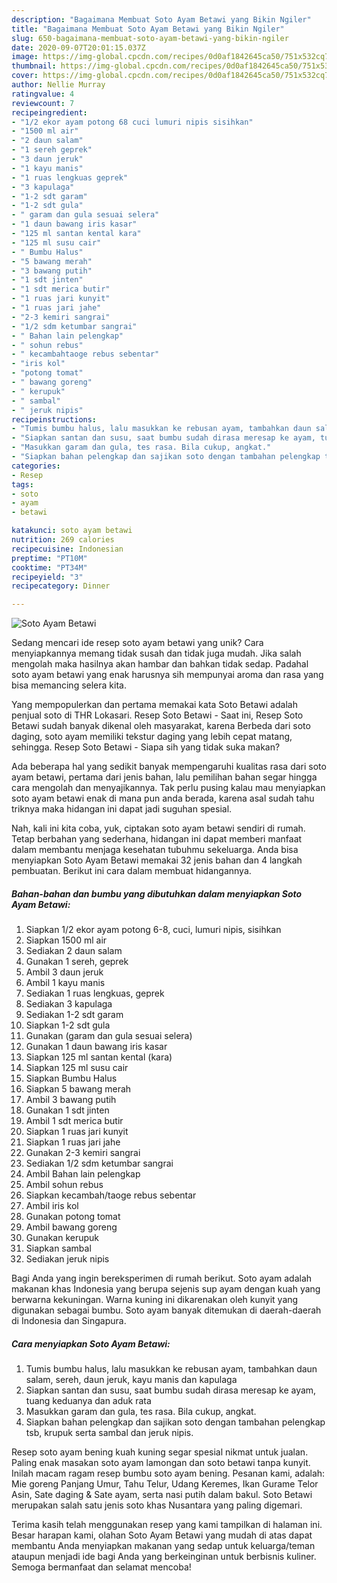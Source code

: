 ```yaml
---
description: "Bagaimana Membuat Soto Ayam Betawi yang Bikin Ngiler"
title: "Bagaimana Membuat Soto Ayam Betawi yang Bikin Ngiler"
slug: 650-bagaimana-membuat-soto-ayam-betawi-yang-bikin-ngiler
date: 2020-09-07T20:01:15.037Z
image: https://img-global.cpcdn.com/recipes/0d0af1842645ca50/751x532cq70/soto-ayam-betawi-foto-resep-utama.jpg
thumbnail: https://img-global.cpcdn.com/recipes/0d0af1842645ca50/751x532cq70/soto-ayam-betawi-foto-resep-utama.jpg
cover: https://img-global.cpcdn.com/recipes/0d0af1842645ca50/751x532cq70/soto-ayam-betawi-foto-resep-utama.jpg
author: Nellie Murray
ratingvalue: 4
reviewcount: 7
recipeingredient:
- "1/2 ekor ayam potong 68 cuci lumuri nipis sisihkan"
- "1500 ml air"
- "2 daun salam"
- "1 sereh geprek"
- "3 daun jeruk"
- "1 kayu manis"
- "1 ruas lengkuas geprek"
- "3 kapulaga"
- "1-2 sdt garam"
- "1-2 sdt gula"
- " garam dan gula sesuai selera"
- "1 daun bawang iris kasar"
- "125 ml santan kental kara"
- "125 ml susu cair"
- " Bumbu Halus"
- "5 bawang merah"
- "3 bawang putih"
- "1 sdt jinten"
- "1 sdt merica butir"
- "1 ruas jari kunyit"
- "1 ruas jari jahe"
- "2-3 kemiri sangrai"
- "1/2 sdm ketumbar sangrai"
- " Bahan lain pelengkap"
- " sohun rebus"
- " kecambahtaoge rebus sebentar"
- "iris kol"
- "potong tomat"
- " bawang goreng"
- " kerupuk"
- " sambal"
- " jeruk nipis"
recipeinstructions:
- "Tumis bumbu halus, lalu masukkan ke rebusan ayam, tambahkan daun salam, sereh, daun jeruk, kayu manis dan kapulaga"
- "Siapkan santan dan susu, saat bumbu sudah dirasa meresap ke ayam, tuang keduanya dan aduk rata"
- "Masukkan garam dan gula, tes rasa. Bila cukup, angkat."
- "Siapkan bahan pelengkap dan sajikan soto dengan tambahan pelengkap tsb, krupuk serta sambal dan jeruk nipis."
categories:
- Resep
tags:
- soto
- ayam
- betawi

katakunci: soto ayam betawi 
nutrition: 269 calories
recipecuisine: Indonesian
preptime: "PT10M"
cooktime: "PT34M"
recipeyield: "3"
recipecategory: Dinner

---
```



![Soto Ayam Betawi](https://img-global.cpcdn.com/recipes/0d0af1842645ca50/751x532cq70/soto-ayam-betawi-foto-resep-utama.jpg)

Sedang mencari ide resep soto ayam betawi yang unik? Cara menyiapkannya memang tidak susah dan tidak juga mudah. Jika salah mengolah maka hasilnya akan hambar dan bahkan tidak sedap. Padahal soto ayam betawi yang enak harusnya sih mempunyai aroma dan rasa yang bisa memancing selera kita.

Yang mempopulerkan dan pertama memakai kata Soto Betawi adalah penjual soto di THR Lokasari. Resep Soto Betawi - Saat ini, Resep Soto Betawi sudah banyak dikenal oleh masyarakat, karena Berbeda dari soto daging, soto ayam memiliki tekstur daging yang lebih cepat matang, sehingga. Resep Soto Betawi - Siapa sih yang tidak suka makan?

Ada beberapa hal yang sedikit banyak mempengaruhi kualitas rasa dari soto ayam betawi, pertama dari jenis bahan, lalu pemilihan bahan segar hingga cara mengolah dan menyajikannya. Tak perlu pusing kalau mau menyiapkan soto ayam betawi enak di mana pun anda berada, karena asal sudah tahu triknya maka hidangan ini dapat jadi suguhan spesial.


Nah, kali ini kita coba, yuk, ciptakan soto ayam betawi sendiri di rumah. Tetap berbahan yang sederhana, hidangan ini dapat memberi manfaat dalam membantu menjaga kesehatan tubuhmu sekeluarga. Anda bisa menyiapkan Soto Ayam Betawi memakai 32 jenis bahan dan 4 langkah pembuatan. Berikut ini cara dalam membuat hidangannya.

<!--inarticleads1-->

##### Bahan-bahan dan bumbu yang dibutuhkan dalam menyiapkan Soto Ayam Betawi:

1. Siapkan 1/2 ekor ayam potong 6-8, cuci, lumuri nipis, sisihkan
1. Siapkan 1500 ml air
1. Sediakan 2 daun salam
1. Gunakan 1 sereh, geprek
1. Ambil 3 daun jeruk
1. Ambil 1 kayu manis
1. Sediakan 1 ruas lengkuas, geprek
1. Sediakan 3 kapulaga
1. Sediakan 1-2 sdt garam
1. Siapkan 1-2 sdt gula
1. Gunakan  (garam dan gula sesuai selera)
1. Gunakan 1 daun bawang iris kasar
1. Siapkan 125 ml santan kental (kara)
1. Siapkan 125 ml susu cair
1. Siapkan  Bumbu Halus
1. Siapkan 5 bawang merah
1. Ambil 3 bawang putih
1. Gunakan 1 sdt jinten
1. Ambil 1 sdt merica butir
1. Siapkan 1 ruas jari kunyit
1. Siapkan 1 ruas jari jahe
1. Gunakan 2-3 kemiri sangrai
1. Sediakan 1/2 sdm ketumbar sangrai
1. Ambil  Bahan lain pelengkap
1. Ambil  sohun rebus
1. Siapkan  kecambah/taoge rebus sebentar
1. Ambil iris kol
1. Gunakan potong tomat
1. Ambil  bawang goreng
1. Gunakan  kerupuk
1. Siapkan  sambal
1. Sediakan  jeruk nipis


Bagi Anda yang ingin bereksperimen di rumah berikut. Soto ayam adalah makanan khas Indonesia yang berupa sejenis sup ayam dengan kuah yang berwarna kekuningan. Warna kuning ini dikarenakan oleh kunyit yang digunakan sebagai bumbu. Soto ayam banyak ditemukan di daerah-daerah di Indonesia dan Singapura. 

<!--inarticleads2-->

##### Cara menyiapkan Soto Ayam Betawi:

1. Tumis bumbu halus, lalu masukkan ke rebusan ayam, tambahkan daun salam, sereh, daun jeruk, kayu manis dan kapulaga
1. Siapkan santan dan susu, saat bumbu sudah dirasa meresap ke ayam, tuang keduanya dan aduk rata
1. Masukkan garam dan gula, tes rasa. Bila cukup, angkat.
1. Siapkan bahan pelengkap dan sajikan soto dengan tambahan pelengkap tsb, krupuk serta sambal dan jeruk nipis.


Resep soto ayam bening kuah kuning segar spesial nikmat untuk jualan. Paling enak masakan soto ayam lamongan dan soto betawi tanpa kunyit. Inilah macam ragam resep bumbu soto ayam bening. Pesanan kami, adalah: Mie goreng Panjang Umur, Tahu Telur, Udang Keremes, Ikan Gurame Telor Asin, Sate daging &amp; Sate ayam, serta nasi putih dalam bakul. Soto Betawi merupakan salah satu jenis soto khas Nusantara yang paling digemari. 

Terima kasih telah menggunakan resep yang kami tampilkan di halaman ini. Besar harapan kami, olahan Soto Ayam Betawi yang mudah di atas dapat membantu Anda menyiapkan makanan yang sedap untuk keluarga/teman ataupun menjadi ide bagi Anda yang berkeinginan untuk berbisnis kuliner. Semoga bermanfaat dan selamat mencoba!
